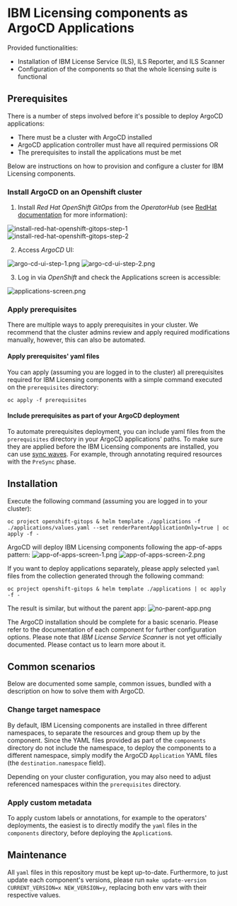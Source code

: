 # IBM Licensing components as ArgoCD Applications

Provided functionalities:
- Installation of IBM License Service (ILS), ILS Reporter, and ILS Scanner
- Configuration of the components so that the whole licensing suite is functional

## Prerequisites

There is a number of steps involved before it's possible to deploy ArgoCD applications:
- There must be a cluster with ArgoCD installed
- ArgoCD application controller must have all required permissions OR
- The prerequisites to install the applications must be met

Below are instructions on how to provision and configure a cluster for IBM Licensing components.

### Install ArgoCD on an Openshift cluster

1. Install *Red Hat OpenShift GitOps* from the *OperatorHub* (see 
[RedHat documentation](https://docs.openshift.com/gitops/1.14/installing_gitops/installing-openshift-gitops.html)
for more information):

![install-red-hat-openshift-gitops-step-1](docs/images/install-red-hat-openshift-gitops-step-1.png)
![install-red-hat-openshift-gitops-step-2](docs/images/install-red-hat-openshift-gitops-step-2.png)

2. Access *ArgoCD* UI:

![argo-cd-ui-step-1.png](docs/images/argo-cd-ui-step-1.png)
![argo-cd-ui-step-2.png](docs/images/argo-cd-ui-step-2.png)

3. Log in via *OpenShift* and check the Applications screen is accessible:

![applications-screen.png](docs/images/applications-screen.png)

### Apply prerequisites

There are multiple ways to apply prerequisites in your cluster. We recommend that the cluster admins review and apply
required modifications manually, however, this can also be automated.

#### Apply prerequisites' yaml files

You can apply (assuming you are logged in to the cluster) all prerequisites required for IBM Licensing components
with a simple command executed on the `prerequisites` directory:

```commandline
oc apply -f prerequisites
```

#### Include prerequisites as part of your ArgoCD deployment

To automate prerequisites deployment, you can include yaml files from the `prerequisites` directory in your ArgoCD
applications' paths. To make sure they are applied before the IBM Licensing components are installed, you can use
[sync waves](https://argo-cd.readthedocs.io/en/latest/user-guide/sync-waves/). For example, through annotating required
resources with the `PreSync` phase.

## Installation

Execute the following command (assuming you are logged in to your cluster):
```commandline
oc project openshift-gitops & helm template ./applications -f ./applications/values.yaml --set renderParentApplicationOnly=true | oc apply -f -
```

ArgoCD will deploy IBM Licensing components following the app-of-apps pattern:
![app-of-apps-screen-1.png](docs/images/app-of-apps-screen-1.png)
![app-of-apps-screen-2.png](docs/images/app-of-apps-screen-2.png)

If you want to deploy applications separately, please apply selected `yaml` files from the collection generated through
the following command:
```commandline
oc project openshift-gitops & helm template ./applications | oc apply -f -
```

The result is similar, but without the parent app:
![no-parent-app.png](docs/images/no-parent-app.png)

The ArgoCD installation should be complete for a basic scenario. Please refer to the documentation of each component for
further configuration options. Please note that *IBM License Service Scanner* is not yet officially documented. Please
contact us to learn more about it.

## Common scenarios

Below are documented some sample, common issues, bundled with a description on how to solve them with ArgoCD.

### Change target namespace

By default, IBM Licensing components are installed in three different namespaces, to separate the resources and group
them up by the component. Since the YAML files provided as part of the `components` directory do not include the
namespace, to deploy the components to a different namespace, simply modify the ArgoCD `Application` YAML files
(the `destination.namespace` field).

Depending on your cluster configuration, you may also need to adjust referenced namespaces within the `prerequisites`
directory.

### Apply custom metadata

To apply custom labels or annotations, for example to the operators' deployments, the easiest is to directly modify
the `yaml` files in the `components` directory, before deploying the `Application`s.

## Maintenance

All `yaml` files in this repository must be kept up-to-date. Furthermore, to just update each component's versions,
please run `make update-version CURRENT_VERSION=x NEW_VERSION=y`, replacing both env vars with their respective values.
